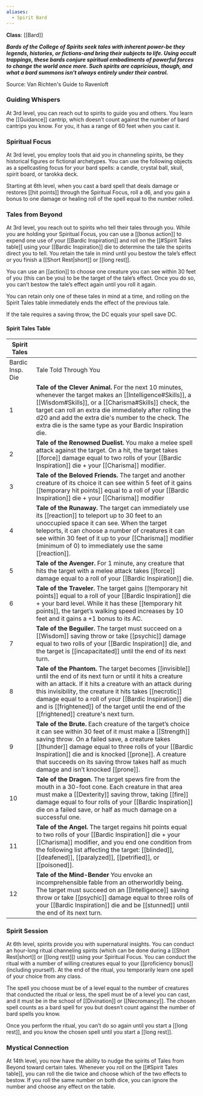 ```yaml
---
aliases:
  - Spirit Bard
---
```

**Class**: [[Bard]] 

**_Bards of the College of Spirits seek tales with inherent power-be they legends, histories, or fictions-and bring their subjects to life. Using occult trappings, these bards conjure spiritual embodiments of powerful forces to change the world once more. Such spirits are capricious, though, and what a bard summons isn't always entirely under their control._**

Source: Van Richten's Guide to Ravenloft

### Guiding Whispers

At 3rd level, you can reach out to spirits to guide you and others. You learn the [[Guidance]] cantrip, which doesn’t count against the number of bard cantrips you know. For you, it has a range of 60 feet when you cast it.

### Spiritual Focus

At 3rd level, you employ tools that aid you in channeling spirits, be they historical figures or fictional archetypes. You can use the following objects as a spellcasting focus for your bard spells: a candle, crystal ball, skull, spirit board, or tarokka deck.

Starting at 6th level, when you cast a bard spell that deals damage or restores [[hit points]] through the Spiritual Focus, roll a d6, and you gain a bonus to one damage or healing roll of the spell equal to the number rolled.

### Tales from Beyond

At 3rd level, you reach out to spirits who tell their tales through you. While you are holding your Spiritual Focus, you can use a [[bonus action]] to expend one use of your [[Bardic Inspiration]] and roll on the [[#Spirit Tales table]] using your [[Bardic Inspiration]] die to determine the tale the spirits direct you to tell. You retain the tale in mind until you bestow the tale’s effect or you finish a [[Short Rest|short]] or [[long rest]].

You can use an [[action]] to choose one creature you can see within 30 feet of you (this can be you) to be the target of the tale’s effect. Once you do so, you can’t bestow the tale’s effect again until you roll it again.

You can retain only one of these tales in mind at a time, and rolling on the Spirit Tales table immediately ends the effect of the previous tale.

If the tale requires a saving throw, the DC equals your spell save DC.

#### Spirit Tales Table

| Spirit Tales     |                                                                                                                                                                                                                                                                                                                                                                                                     |
| ---------------- | --------------------------------------------------------------------------------------------------------------------------------------------------------------------------------------------------------------------------------------------------------------------------------------------------------------------------------------------------------------------------------------------------- |
| Bardic Insp. Die | Tale Told Through You                                                                                                                                                                                                                                                                                                                                                                               |
| 1                | **Tale of the Clever Animal.** For the next 10 minutes, whenever the target makes an [[Intelligence#Skills]], a [[Wisdom#Skills]], or a [[Charisma#Skills]] check, the target can roll an extra die immediately after rolling the d20 and add the extra die's number to the check. The extra die is the same type as your Bardic Inspiration die.                                                   |
| 2                | **Tale of the Renowned Duelist.** You make a melee spell attack against the target. On a hit, the target takes [[force]] damage equal to two rolls of your [[Bardic Inspiration]] die + your [[Charisma]] modifier.                                                                                                                                                                                 |
| 3                | **Tale of the Beloved Friends.** The target and another creature of its choice it can see within 5 feet of it gains [[temporary hit points]] equal to a roll of your [[Bardic Inspiration]] die + your [[Charisma]] modifier                                                                                                                                                                        |
| 4                | **Tale of the Runaway.** The target can immediately use its [[reaction]] to teleport up to 30 feet to an unoccupied space it can see. When the target teleports, it can choose a number of creatures it can see within 30 feet of it up to your [[Charisma]] modifier (minimum of 0) to immediately use the same [[reaction]].                                                                      |
| 5                | **Tale of the Avenger.** For 1 minute, any creature that hits the target with a melee attack takes [[force]] damage equal to a roll of your [[Bardic Inspiration]] die.                                                                                                                                                                                                                             |
| 6                | **Tale of the Traveler.** The target gains [[temporary hit points]] equal to a roll of your [[Bardic Inspiration]] die + your bard level. While it has these [[temporary hit points]], the target’s walking speed increases by 10 feet and it gains a +1 bonus to its AC.                                                                                                                           |
| 7                | **Tale of the Beguiler.** The target must succeed on a [[Wisdom]] saving throw or take [[psychic]] damage equal to two rolls of your [[Bardic Inspiration]] die, and the target is [[incapacitated]] until the end of its next turn.                                                                                                                                                                |
| 8                | **Tale of the Phantom.** The target becomes [[invisible]] until the end of its next turn or until it hits a creature with an attack. If it hits a creature with an attack during this invisibility, the creature it hits takes [[necrotic]] damage equal to a roll of your [[Bardic Inspiration]] die and is [[frightened]] of the target until the end of the [[frightened]] creature's next turn. |
| 9                | **Tale of the Brute.** Each creature of the target’s choice it can see within 30 feet of it must make a [[Strength]] saving throw. On a failed save, a creature takes [[thunder]] damage equal to three rolls of your [[Bardic Inspiration]] die and is knocked [[prone]]. A creature that succeeds on its saving throw takes half as much damage and isn’t knocked [[prone]].                      |
| 10               | **Tale of the Dragon.** The target spews fire from the mouth in a 30-foot cone. Each creature in that area must make a [[Dexterity]] saving throw, taking [[fire]] damage equal to four rolls of your [[Bardic Inspiration]] die on a failed save, or half as much damage on a successful one.                                                                                                      |
| 11               | **Tale of the Angel.** The target regains hit points equal to two rolls of your [[Bardic Inspiration]] die + your [[Charisma]] modifier, and you end one condition from the following list affecting the target: [[blinded]], [[deafened]], [[paralyzed]], [[petrified]], or [[poisoned]].                                                                                                          |
| 12               | **Tale of the Mind-Bender** You envoke an incomprehensible fable from an otherworldly being. The target must succeed on an [[Intelligence]] saving throw or take [[psychic]] damage equal to three rolls of your [[Bardic Inspiration]] die and be [[stunned]] until the end of its next turn.                                                                                                      |

### Spirit Session

At 6th level, spirits provide you with supernatural insights. You can conduct an hour-long ritual channeling spirits (which can be done during a [[Short Rest|short]] or [[long rest]]) using your Spiritual Focus. You can conduct the ritual with a number of willing creatures equal to your [[proficiency bonus]] (including yourself). At the end of the ritual, you temporarily learn one spell of your choice from any class.

The spell you choose must be of a level equal to the number of creatures that conducted the ritual or less, the spell must be of a level you can cast, and it must be in the school of [[Divination]] or [[Necromancy]]. The chosen spell counts as a bard spell for you but doesn’t count against the number of bard spells you know.

Once you perform the ritual, you can’t do so again until you start a [[long rest]], and you know the chosen spell until you start a [[long rest]].

### Mystical Connection

At 14th level, you now have the ability to nudge the spirits of Tales from Beyond toward certain tales. Whenever you roll on the [[#Spirit Tales table]], you can roll the die twice and choose which of the two effects to bestow. If you roll the same number on both dice, you can ignore the number and choose any effect on the table.
